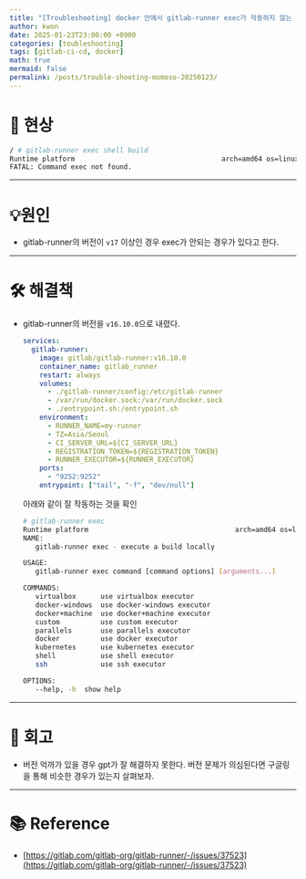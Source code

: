 ```yaml
---
title: "[Troubleshooting] docker 안에서 gitlab-runner exec가 작동하지 않는 문제"
author: kwon
date: 2025-01-23T23:00:00 +0900
categories: [toubleshooting]
tags: [gitlab-ci-cd, docker]
math: true
mermaid: false
permalink: /posts/trouble-shooting-momoso-20250123/
---
```


# 🚫 현상

```bash
/ # gitlab-runner exec shell build
Runtime platform                                    arch=amd64 os=linux pid=139 revision=66a723c3 version=17.5.0
FATAL: Command exec not found.
```
---


# 💡원인

- gitlab-runner의 버전이 `v17`  이상인 경우 exec가 안되는 경우가 있다고 한다.

---


# 🛠 해결책
- gitlab-runner의 버전을 `v16.10.0`으로 내렸다.
    
    ```yaml
    services:
      gitlab-runner:
        image: gitlab/gitlab-runner:v16.10.0
        container_name: gitlab_runner
        restart: always
        volumes:
          - ./gitlab-runner/config:/etc/gitlab-runner
          - /var/run/docker.sock:/var/run/docker.sock
          - ./entrypoint.sh:/entrypoint.sh
        environment:
          - RUNNER_NAME=my-runner
          - TZ=Asia/Seoul
          - CI_SERVER_URL=${CI_SERVER_URL}
          - REGISTRATION_TOKEN=${REGISTRATION_TOKEN}
          - RUNNER_EXECUTOR=${RUNNER_EXECUTOR}
        ports:
          - "9252:9252"
        entrypoint: ["tail", "-f", "dev/null"]
    ```
    
    아래와 같이 잘 작동하는 것을 확인
    
    ```bash
    # gitlab-runner exec
    Runtime platform                                    arch=amd64 os=linux pid=13 revision=81ab07f6 version=16.10.0
    NAME:
       gitlab-runner exec - execute a build locally
    
    USAGE:
       gitlab-runner exec command [command options] [arguments...]
    
    COMMANDS:
       virtualbox      use virtualbox executor
       docker-windows  use docker-windows executor
       docker+machine  use docker+machine executor
       custom          use custom executor
       parallels       use parallels executor
       docker          use docker executor
       kubernetes      use kubernetes executor
       shell           use shell executor
       ssh             use ssh executor
    
    OPTIONS:
       --help, -h  show help
    ```

---


# 🤔 회고

- 버전 억까가 있을 경우 gpt가 잘 해결하지 못한다. 버전 문제가 의심된다면 구글링을 통해 비슷한 경우가 있는지 살펴보자.

---


# 📚 Reference
- [https://gitlab.com/gitlab-org/gitlab-runner/-/issues/37523](https://gitlab.com/gitlab-org/gitlab-runner/-/issues/37523)